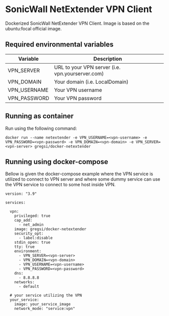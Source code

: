 # SonicWall NetExtender VPN Client

Dockerized SonicWall NetExtender VPN Client. Image is based on the ubuntu:focal official image.

## Required environmental variables

| Variable  | Description |
|---|---|
| VPN_SERVER | URL to your VPN server (i.e. vpn.yourserver.com) |
| VPN_DOMAIN | Your domain (i.e. LocalDomain) |
| VPN_USERNAME | Your VPN username |
| VPN_PASSWORD | Your VPN password |


## Running as container

Run using the following command:

```docker run --name netextender -e VPN_USERNAME=<vpn-username> -e VPN_PASSWORD=<vpn-password> -e VPN_DOMAIN=<vpn-domain> -e VPN_SERVER=<vpn-server> gregsi/docker-netextender```

## Running using docker-compose

Bellow is given the docker-compose example where the VPN service is utilized to connect to VPN server and where some dummy service can use the VPN service to connect to some host inside VPN.

```
version: "3.9"

services:  

  vpn:
    privileged: true
    cap_add:
      - net_admin
    image: gregsi/docker-netextender
    security_opt:
      - label:disable
    stdin_open: true
    tty: true
    environment:
      - VPN_SERVER=<vpn-server>
      - VPN_DOMAIN=<vpn-domain>
      - VPN_USERNAME=<vpn-username>
      - VPN_PASSWORD=<vpn-password>
    dns:
      - 8.8.8.8
    networks:
      - default
  
  # your service utilizing the VPN
  your_service:
    image: your_service_image
    network_mode: "service:vpn"
```